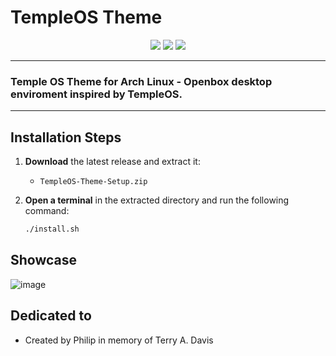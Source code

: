 # TempleOS Theme
<p align="center">
<img src="https://img.shields.io/github/downloads/PhilipPanda/TempleOS-Theme/total?style=for-the-badge&label=Downloads&color=cyan&labelColor=white">
<img src="https://img.shields.io/badge/Arch_Linux-1793d1?style=for-the-badge&label=Arch%20Linux&color=cyan&labelColor=white">
<img src="https://img.shields.io/badge/Openbox-868566?style=for-the-badge&label=Openbox&color=cyan&labelColor=white">
</p>

---
### Temple OS Theme for Arch Linux - Openbox desktop enviroment inspired by TempleOS.
---

## Installation Steps

1. **Download** the latest release and extract it:
   - `TempleOS-Theme-Setup.zip`

2. **Open a terminal** in the extracted directory and run the following command:

   ```bash
   ./install.sh
   ```

## Showcase
![image](https://github.com/PhilipPanda/TempleOS_Theme/assets/123938029/78b32a20-3457-48ae-9f4b-00ecff0b8692)

## Dedicated to
- Created by Philip in memory of Terry A. Davis
